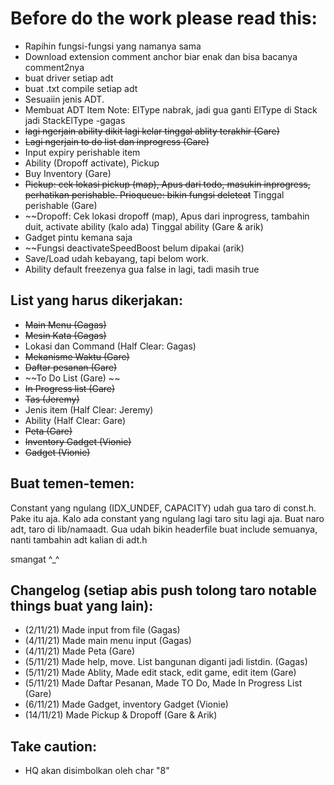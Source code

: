# **Before do the work please read this:**

- Rapihin fungsi-fungsi yang namanya sama
- Download extension comment anchor biar enak dan bisa bacanya comment2nya
- buat driver setiap adt
- buat .txt compile setiap adt
- Sesuaiin jenis ADT.
- Membuat ADT Item Note: ElType nabrak, jadi gua ganti ElType di Stack jadi StackElType -gagas
- ~~lagi ngerjain ability dikit lagi kelar tinggal ablity terakhir (Gare)~~
- ~~Lagi ngerjain to do list dan inprogress (Gare)~~
- Input expiry perishable item
- Ability (Dropoff activate), Pickup
- Buy Inventory (Gare)
- ~~Pickup: cek lokasi pickup (map), Apus dari todo, masukin inprogress, perhatikan perishable. Prioqueue: bikin fungsi deleteat~~ Tinggal perishable (Gare)
- ~~Dropoff: Cek lokasi dropoff (map), Apus dari inprogress, tambahin duit, activate ability (kalo ada) Tinggal ability (Gare & arik)
- Gadget pintu kemana saja
- ~~Fungsi deactivateSpeedBoost belum dipakai (arik)
- Save/Load udah kebayang, tapi belom work.
- Ability default freezenya gua false in lagi, tadi masih true

## List yang harus dikerjakan:

- ~~Main Menu (Gagas)~~
- ~~Mesin Kata (Gagas)~~
- Lokasi dan Command (Half Clear: Gagas)
- ~~Mekanisme Waktu (Gare)~~
- ~~Daftar pesanan (Gare)~~
- ~~To Do List (Gare) ~~
- ~~In Progress list (Gare)~~
- ~~Tas (Jeremy)~~
- Jenis item (Half Clear: Jeremy)
- Ability (Half Clear: Gare)
- ~~Peta (Gare)~~
- ~~Inventory Gadget (Vionie)~~
- ~~Gadget (Vionie)~~

## **Buat temen-temen:**

Constant yang ngulang (IDX_UNDEF, CAPACITY) udah gua taro di const.h. Pake itu aja. Kalo ada constant yang ngulang lagi taro situ lagi aja.
Buat naro adt, taro di lib/namaadt.
Gua udah bikin headerfile buat include semuanya, nanti tambahin adt kalian di adt.h

smangat ^\_^

## **Changelog (setiap abis push tolong taro notable things buat yang lain):**

- (2/11/21) Made input from file (Gagas)
- (4/11/21) Made main menu input (Gagas)
- (4/11/21) Made Peta (Gare)
- (5/11/21) Made help, move. List bangunan diganti jadi listdin. (Gagas)
- (5/11/21) Made Ablity, Made edit stack, edit game, edit item (Gare)
- (5/11/21) Made Daftar Pesanan, Made TO Do, Made In Progress List (Gare)
- (6/11/21) Made Gadget, inventory Gadget (Vionie)
- (14/11/21) Made Pickup & Dropoff (Gare & Arik)

## Take caution:

- HQ akan disimbolkan oleh char "8"
